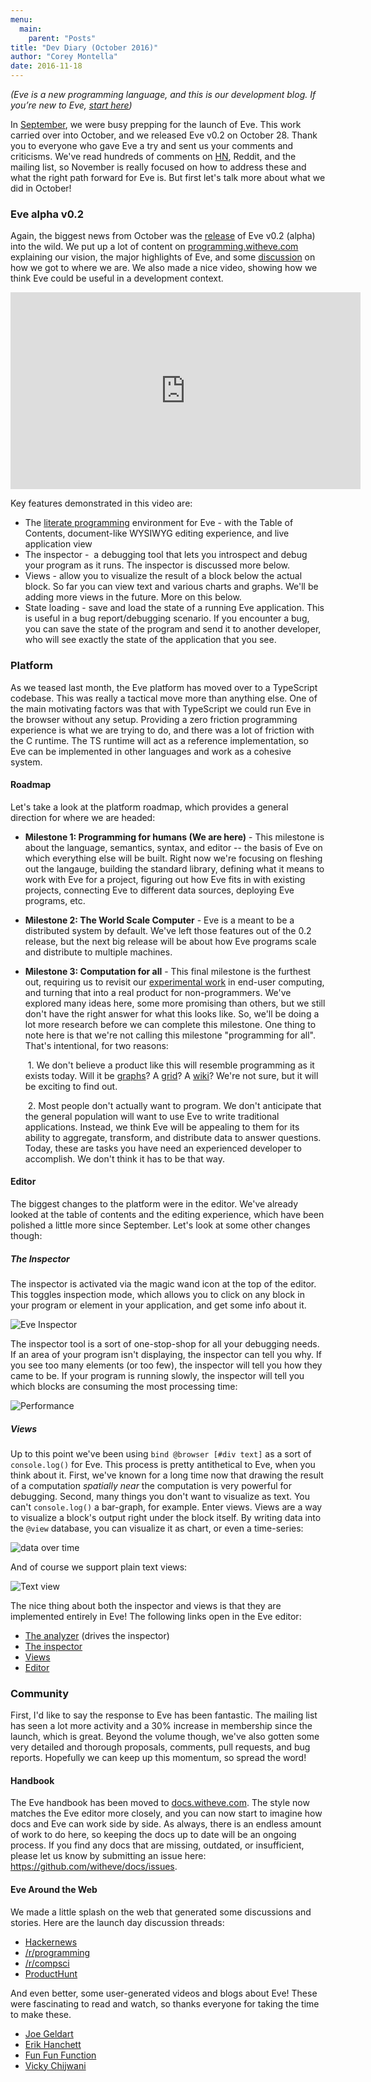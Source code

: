 ```yaml
---
menu:
  main:
    parent: "Posts"
title: "Dev Diary (October 2016)"
author: "Corey Montella"
date: 2016-11-18
---
```


_(Eve is a new programming language, and this is our development blog. If you’re new to Eve, [start here](http://play.witheve.com))_

In [September][0.1], we were busy prepping for the launch of Eve. This work carried over into October, and we released Eve v0.2 on October 28. Thank you to everyone who gave Eve a try and sent us your comments and criticisms. We've read hundreds of comments on [HN][0.2], Reddit, and the mailing list, so November is really focused on how to address these and what the right path forward for Eve is. But first let's talk more about what we did in October!

[0.1]: http://incidentalcomplexity.com/2016/10/05/september/
[0.2]: https://news.ycombinator.com/item?id=12817468

### Eve alpha v0.2

Again, the biggest news from October was the [release][1.1] of Eve v0.2 (alpha) into the wild. We put up a lot of content on [programming.witheve.com][1.2] explaining our vision, the major highlights of Eve, and some [discussion][1.3] on how we got to where we are.
We also made a nice video, showing how we think Eve could be useful in a development context.

<iframe width="560" height="315" src="https://www.youtube.com/embed/TWAMr72VaaU?rel=0&amp;controls=0&amp;showinfo=0" frameborder="0" allowfullscreen></iframe>

Key features demonstrated in this video are:

- The [literate programming][1.4] environment for Eve - with the Table of Contents, document-like WYSIWYG editing experience, and live application view
- The inspector -  a debugging tool that lets you introspect and debug your program as it runs. The inspector is discussed more below.
- Views - allow you to visualize the result of a block below the actual block. So far you can view text and various charts and graphs. We'll be adding more views in the future. More on this below.
- State loading - save and load the state of a running Eve application. This is useful in a bug report/debugging scenario. If you encounter a bug, you can save the state of the program and send it to another developer, who will see exactly the state of the application that you see.

[1.1]: https://github.com/witheve/Eve/releases/tag/v0.2.1
[1.2]: http://programming.witheve.com
[1.3]: http://programming.witheve.com/deepdives/lighttable.html
[1.4]: http://programming.witheve.com/deepdives/literate.html

### Platform

As we teased last month, the Eve platform has moved over to a TypeScript codebase. This was really a tactical move more than anything else. One of the main motivating factors was that with TypeScript we could run Eve in the browser without any setup. Providing a zero friction programming experience is what we are trying to do, and there was a lot of friction with the C runtime. The TS runtime will act as a reference implementation, so Eve can be implemented in other languages and work as a cohesive system.

#### Roadmap

Let's take a look at the platform roadmap, which provides a general direction for where we are headed:

- **Milestone 1: Programming for humans (We are here)** - This milestone is about the language, semantics, syntax, and editor -- the basis of Eve on which everything else will be built. Right now we're focusing on fleshing out the langauge, building the standard library, defining what it means to work with Eve for a project, figuring out how Eve fits in with existing projects, connecting Eve to different data sources, deploying Eve programs, etc.

- **Milestone 2: The World Scale Computer** - Eve is a meant to be a distributed system by default. We've left those features out of the 0.2 release, but the next big release will be about how Eve programs scale and distribute to multiple machines.

- **Milestone 3: Computation for all** - This final milestone is the furthest out, requiring us to revisit our [experimental work][2.1.1] in end-user computing, and turning that into a real product for non-programmers. We've explored many ideas here, some more promising than others, but we still don't have the right answer for what this looks like. So, we'll be doing a lot more research before we can complete this milestone. One thing to note here is that we're not calling this milestone "programming for all". That's intentional, for two reasons:

   1. We don't believe a product like this will resemble programming as it exists today. Will it be [graphs][2.1.2]? A [grid][2.1.3]? A [wiki][2.1.4]? We're not sure, but it will be exciting to find out.

   2. Most people don't actually want to program. We don't anticipate that the general population will want to use Eve to write traditional applications. Instead, we think Eve will be appealing to them for its ability to aggregate, transform, and distribute data to answer questions. Today, these are tasks you have need an experienced developer to accomplish. We don't think it has to be that way.

[2.1.1]: https://github.com/witheve/eve-experiments
[2.1.2]: http://incidentalcomplexity.com/2015/10/15/jul-sept/
[2.1.3]: http://incidentalcomplexity.com/2016/06/03/oct-nov/
[2.1.4]: http://incidentalcomplexity.com/2016/06/10/jan-feb/

#### Editor
The biggest changes to the platform were in the editor. We've already looked at the table of contents and the editing experience, which have been polished a little more since September. Let's look at some other changes though:

##### The Inspector

The inspector is activated via the magic wand icon at the top of the editor. This toggles inspection mode, which allows you to click on any block in your program or element in your application, and get some info about it.

![Eve Inspector](http://witheve.com/images/zoom.png)

The inspector tool is a sort of one-stop-shop for all your debugging needs. If an area of your program isn't displaying, the inspector can tell you why. If you see too many elements (or too few), the inspector will tell you how they came to be. If your program is running slowly, the inspector will tell you which blocks are consuming the most processing time:

![Performance](http://witheve.com/images/slow.png)

##### Views

Up to this point we've been using `bind @browser [#div text]` as a sort of `console.log()` for Eve. This process is pretty antithetical to Eve, when you think about it. First, we've known for a long time now that drawing the result of a computation _spatially near_ the computation is very powerful for debugging. Second, many things you don't want to visualize as text. You can't `console.log()` a bar-graph, for example.
Enter views. Views are a way to visualize a block's output right under the block itself. By writing data into the `@view` database, you can visualize it as chart, or even a time-series:

![data over time](http://witheve.com/images/memory.gif)

And of course we support plain text views:

![Text view](http://witheve.com/images/openhttp.png)

The nice thing about both the inspector and views is that they are implemented entirely in Eve! The following links open in the Eve editor:

- [The analyzer][2.2.1] (drives the inspector)
- [The inspector][2.2.2]
- [Views][2.2.3]
- [Editor][2.2.4]

[2.2.1]: http://play.witheve.com/#/examples/analyzer.eve
[2.2.2]: http://play.witheve.com/#/examples/inspector.eve
[2.2.3]: http://play.witheve.com/#/examples/view.eve
[2.2.4]: http://play.witheve.com/#/examples/editor.eve

### Community

First, I'd like to say the response to Eve has been fantastic. The mailing list has seen a lot more activity and a 30% increase in membership since the launch, which is great. Beyond the volume though, we've also gotten some very detailed and thorough proposals, comments, pull requests, and bug reports. Hopefully we can keep up this momentum, so spread the word!

#### Handbook

The Eve handbook has been moved to [docs.witheve.com][3.1.1]. The style now matches the Eve editor more closely, and you can now start to imagine how docs and Eve can work side by side. As always, there is an endless amount of work to do here, so keeping the docs up to date will be an ongoing process. If you find any docs that are missing, outdated, or insufficient, please let us know by submitting an issue here: https://github.com/witheve/docs/issues.

[3.1.1]: http://docs.witheve.com

#### Eve Around the Web

We made a little splash on the web that generated some discussions and stories. Here are the launch day discussion threads:

- [Hackernews][0.2]
- [/r/programming](https://www.reddit.com/r/programming/comments/59vddn/eve_programming_designed_for_humans/)
- [/r/compsci](https://www.reddit.com/r/compsci/comments/59x0b3/eve_programming_designed_for_humans/)
- [ProductHunt](https://www.producthunt.com/posts/eve-4)

And even better, some user-generated videos and blogs about Eve! These were fascinating to read and watch, so thanks everyone for taking the time to make these.

- [Joe Geldart](https://medium.com/@arnia/modelling-domains-declaratively-with-eve-a1eb93b80942#.ulaiisb2b)
- [Erik Hanchett](https://www.youtube.com/watch?v=9nnmT3zf1yg)
- [Fun Fun Function](https://www.youtube.com/watch?v=aJpBYow99Ag)
- [Vicky Chijwani](http://vickychijwani.me/eve/)

